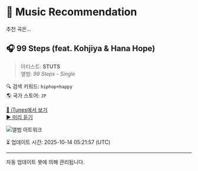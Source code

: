
# 🎵 Music Recommendation

추천 곡은...

## 🎧 99 Steps (feat. Kohjiya & Hana Hope)  
> 아티스트: **STUTS**  
> 앨범: _99 Steps - Single_  

🔍 검색 키워드: `hiphop+happy`  
🌎 국가 스토어: `JP`

[🔗 iTunes에서 보기](https://music.apple.com/jp/album/99-steps-feat-kohjiya-hana-hope/1807914002?i=1807914003&uo=4)  
[▶️ 미리 듣기](https://audio-ssl.itunes.apple.com/itunes-assets/AudioPreview211/v4/f1/57/bc/f157bc89-92c5-6550-3bb3-ecd8a1a21ad6/mzaf_11566350358531812340.plus.aac.p.m4a)

![앨범 아트워크](https://is1-ssl.mzstatic.com/image/thumb/Music211/v4/e7/be/39/e7be393f-238e-32ba-3abf-421bc99d4311/4580789707360.png/100x100bb.jpg)

⏳ 업데이트 시간: 2025-10-14 05:21:57 (UTC)

---
자동 업데이트 봇에 의해 관리됩니다.
